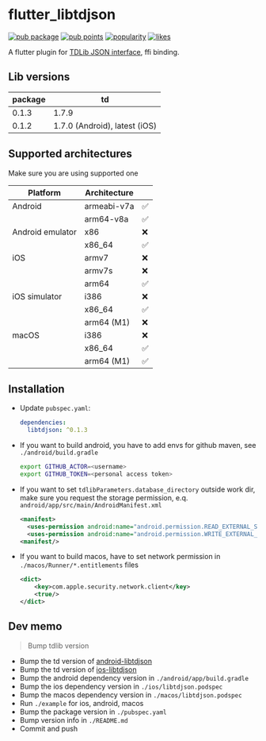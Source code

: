 # flutter_libtdjson

[![pub package](https://img.shields.io/pub/v/libtdjson.svg)](https://pub.dev/packages/libtdjson) [![pub points](https://badges.bar/libtdjson/pub%20points)](https://pub.dev/packages/libtdjson/score) [![popularity](https://badges.bar/libtdjson/popularity)](https://pub.dev/packages/libtdjson/score) [![likes](https://badges.bar/libtdjson/likes)](https://pub.dev/packages/libtdjson/score)

A flutter plugin for [TDLib JSON interface](https://github.com/tdlib/td#using-from-other-programming-languages), ffi binding.

## Lib versions

| package | td                            |
| ------- | ----------------------------- |
| 0.1.3   | 1.7.9                         |
| 0.1.2   | 1.7.0 (Android), latest (iOS) |

## Supported architectures

Make sure you are using supported one

| Platform         | Architecture |     |
| ---------------- | ------------ | --- |
| Android          | armeabi-v7a  | ✅   |
|                  | arm64-v8a    | ✅   |
| Android emulator | x86          | ❌   |
|                  | x86_64       | ✅   |
| iOS              | armv7        | ❌   |
|                  | armv7s       | ❌   |
|                  | arm64        | ✅   |
| iOS simulator    | i386         | ❌   |
|                  | x86_64       | ✅   |
|                  | arm64 (M1)   | ❌   |
| macOS            | i386         | ❌   |
|                  | x86_64       | ✅   |
|                  | arm64 (M1)   | ✅   |

## Installation

- Update `pubspec.yaml`:

  ```yml
  dependencies:
    libtdjson: ^0.1.3
  ```

- If you want to build android, you have to add envs for github maven, see `./android/build.gradle`

  ```bash
  export GITHUB_ACTOR=<username>
  export GITHUB_TOKEN=<personal access token>
  ```

- If you want to set `tdlibParameters.database_directory` outside work dir, make sure you request the storage permission, e.q. `android/app/src/main/AndroidManifest.xml`

  ```xml
  <manifest>
    <uses-permission android:name="android.permission.READ_EXTERNAL_STORAGE"/>
    <uses-permission android:name="android.permission.WRITE_EXTERNAL_STORAGE"/>
  <manifest/>
  ```

- If you want to build macos, have to set network permission in `./macos/Runner/*.entitlements` files

  ```xml
  <dict>
      <key>com.apple.security.network.client</key>
      <true/>
  </dict>
  ```

## Dev memo

> Bump tdlib version

- Bump the td version of [android-libtdjson](https://github.com/up9cloud/android-libtdjson)
- Bump the td version of [ios-libtdjson](https://github.com/up9cloud/ios-libtdjson)
- Bump the android dependency version in `./android/app/build.gradle`
- Bump the ios dependency version in `./ios/libtdjson.podspec`
- Bump the macos dependency version in `./macos/libtdjson.podspec`
- Run `./example` for ios, android, macos
- Bump the package version in `./pubspec.yaml`
- Bump version info in `./README.md`
- Commit and push
